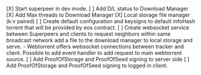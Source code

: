 [X] Start superpeer in dev mode. 
[ ] Add D/L status to Download Manager
[X] Add Max threads to Download Manager
[X] Local storage file manager (k:v paired)
[ ] Create default configuration and keysigns to default infoHash torrent that will be provided by eos contract.
[ ] Create websocket service between Superpeers and clients to request neighbors within same broadcast network add a file to the download manager to local storage and serve. - Webtorrent offers websocket connections between tracker and client. Possible to add event handler to add request to main webtorrent source.
[ ] Add ProofOfStorage and ProofOfSeed signing to server side
[ ] Add ProofOfStorage and ProofOfSeed signing to logged in client.

